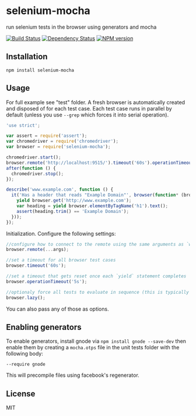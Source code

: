 # selenium-mocha

run selenium tests in the browser using generators and mocha

[![Build Status](https://img.shields.io/travis/ForbesLindesay/selenium-mocha/master.svg)](https://travis-ci.org/ForbesLindesay/selenium-mocha)
[![Dependency Status](https://img.shields.io/david/ForbesLindesay/selenium-mocha.svg)](https://david-dm.org/ForbesLindesay/selenium-mocha)
[![NPM version](https://img.shields.io/npm/v/selenium-mocha.svg)](https://www.npmjs.com/package/selenium-mocha)

## Installation

    npm install selenium-mocha

## Usage

For full example see "test" folder.  A fresh browser is automatically created and disposed of for each test case.  Each test case runs in parallel by default (unless you use `--grep` which forces it into serial operation).

```js
'use strict';

var assert = require('assert');
var chromedriver = require('chromedriver');
var browser = require('selenium-mocha');

chromedriver.start();
browser.remote('http://localhost:9515/').timeout('60s').operationTimeout('5s');
after(function () {
  chromedriver.stop();
});

describe('www.example.com', function () {
  it('Has a header that reads "Example Domain"', browser(function* (browser) {
    yield browser.get('http://www.example.com');
    var heading = yield browser.elementByTagName('h1').text();
    assert(heading.trim() == 'Example Domain');
  }));
});
```

Initialization.  Configure the following settings:

```js
//configure how to connect to the remote using the same arguments as `wd.remote`
browser.remote(...args);

//set a timeout for all browser test cases
browser.timeout('60s');

//set a timeout that gets reset once each `yield` statement completes
browser.operationTimeout('5s');

//optionaly force all tests to evaluate in sequence (this is typically much slower)
browser.lazy();
```

You can also pass any of those as options.

## Enabling generators

To enable generators, install gnode via `npm install gnode --save-dev` then enable them by creating a `mocha.otps` file in the unit tests folder with the following body:

```
--require gnode
```

This will precompile files using facebook's regenerator.

## License

  MIT
